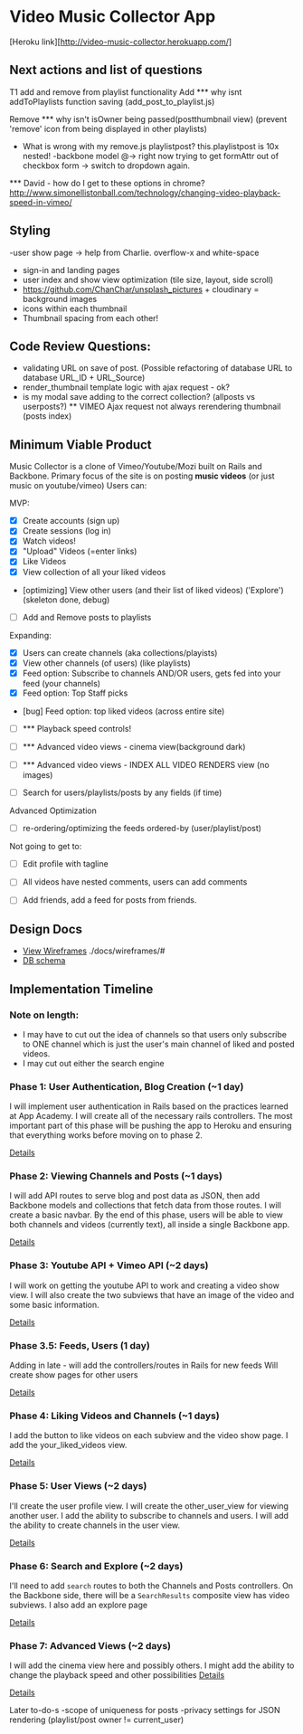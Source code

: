 # Video Music Collector App

[Heroku link][http://video-music-collector.herokuapp.com/]

[heroku]: TBD

## Next actions and list of questions

T1
add and remove from playlist functionality
Add
*** why isnt addToPlaylists function saving (add_post_to_playlist.js)

Remove
*** why isn't isOwner being passed(postthumbnail view) (prevent 'remove' icon from being displayed in other playlists)


* What is wrong with my remove.js playlistpost? this.playlistpost is 10x nested!
-backbone model
@-> right now trying to get formAttr out of checkbox form
-> switch to dropdown again.


*** David - how do I get to these options in chrome? http://www.simonellistonball.com/technology/changing-video-playback-speed-in-vimeo/


## Styling
-user show page -> help from Charlie. overflow-x and white-space
* sign-in and landing pages
* user index and show view optimization (tile size, layout, side scroll)
* https://github.com/ChanChar/unsplash_pictures + cloudinary = background images
* icons within each thumbnail
* Thumbnail spacing from each other!

## Code Review Questions:
* validating URL on save of post. (Possible refactoring of database URL to
  database URL_ID + URL_Source)
* render_thumbnail template logic with ajax request - ok?
* is my modal save adding to the correct collection? (allposts vs userposts?)
** VIMEO Ajax request not always rerendering thumbnail (posts index)


## Minimum Viable Product
Music Collector is a clone of Vimeo/Youtube/Mozi built on Rails and Backbone.
Primary focus of the site is on posting **music videos** (or just music on youtube/vimeo)
Users can:



MVP:
- [x] Create accounts (sign up)
- [x] Create sessions (log in)
- [X] Watch videos!
- [X] "Upload" Videos (=enter links)
- [X] Like Videos
- [X] View collection of all your liked videos
- [optimizing] View other users (and their list of liked videos) ('Explore') (skeleton done, debug)
- [ ] Add and Remove posts to playlists

Expanding:

- [X] Users can create channels (aka collections/playists)
- [X] View other channels (of users) (like playlists)
- [X] Feed option: Subscribe to channels AND/OR users, gets fed into your feed (your channels)
- [X] Feed option: Top Staff picks
- [bug] Feed option: top liked videos (across entire site)
- [ ] *** Playback speed controls!
- [ ] *** Advanced video views - cinema view(background dark)
- [ ] *** Advanced video views - INDEX ALL VIDEO RENDERS view (no images)

- [ ] Search for users/playlists/posts by any fields (if time)

Advanced Optimization
- [ ] re-ordering/optimizing the feeds ordered-by (user/playlist/post)

Not going to get to:
- [ ] Edit profile with tagline
- [ ] All videos have nested comments, users can add comments
- [ ] Add friends, add a feed for posts from friends.


## Design Docs
* [View Wireframes][views] ./docs/wireframes/#
* [DB schema][schema]

[views]: ./docs/views.md
[schema]: ./docs/schema.md

## Implementation Timeline

### Note on length:
* I may have to cut out the idea of channels so that users only subscribe to ONE channel
which is just the user's main channel of liked and posted videos.
* I may cut out either the search engine

### Phase 1: User Authentication, Blog Creation (~1 day)
I will implement user authentication in Rails based on the practices learned at
App Academy. I will create all of the necessary rails controllers.
The most important part of this phase will
be pushing the app to Heroku and ensuring that everything works before moving on
to phase 2.

[Details][phase-one]

### Phase 2: Viewing Channels and Posts (~1 days)
I will add API routes to serve blog and post data as JSON, then add Backbone
models and collections that fetch data from those routes. I will create a
basic navbar. By the end of this
phase, users will be able to view both channels and videos
(currently text), all inside a single Backbone app.

[Details][phase-two]

### Phase 3: Youtube API + Vimeo API (~2 days)
I will work on getting the youtube API to work and creating a video show view.
I will also create the two subviews that have an image of the video and some
basic information.

[Details][phase-three]

### Phase 3.5: Feeds, Users (1 day)
Adding in late - will add the controllers/routes in Rails for new feeds
Will create show pages for other users

[Details][phase-three]

### Phase 4: Liking Videos and Channels (~1 days)
I add the button to like videos on each subview and the video show page.
I add the your_liked_videos view.

[Details][phase-four]


### Phase 5: User Views (~2 days)
I'll create the user profile view. I will create the other_user_view for
viewing another user. I add the ability to subscribe to channels and users.
I will add the ability to create channels in the user view.

[Details][phase-five]

### Phase 6: Search and Explore (~2 days)
I'll need to add `search` routes to both the Channels and Posts controllers. On the
Backbone side, there will be a `SearchResults` composite view has video
subviews. I also add an explore page

[Details][phase-six]

### Phase 7: Advanced Views (~2 days)
I will add the cinema view here and possibly others.
I might add the ability to change the playback speed and other possibilities
[Details][phase-seven]


[Details][phase-seven]



[phase-one]: ./docs/phases/phase1.md
[phase-two]: ./docs/phases/phase2.md
[phase-three]: ./docs/phases/phase3.md
[phase-four]: ./docs/phases/phase4.md
[phase-five]: ./docs/phases/phase5.md
[phase-six]: ./docs/phases/phase6.md
[phase-seven]: ./docs/phases/phase7.md


Later to-do-s
-scope of uniqueness for posts
-privacy settings for JSON rendering (playlist/post owner != current_user)
